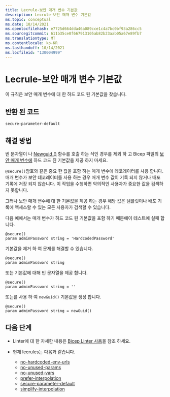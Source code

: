 ```yaml
---
title: Lecrule-보안 매개 변수 기본값
description: Lecrule-보안 매개 변수 기본값
ms.topic: conceptual
ms.date: 10/14/2021
ms.openlocfilehash: e7725d664dda46a089cce1c4a7bc0bf93a286cc5
ms.sourcegitcommit: 611b35ce0f667913105ab82b23aab05a67e89fb7
ms.translationtype: MT
ms.contentlocale: ko-KR
ms.lasthandoff: 10/14/2021
ms.locfileid: "130004999"
---
```

# <a name="linter-rule---secure-parameter-default"></a>Lecrule-보안 매개 변수 기본값

이 규칙은 보안 매개 변수에 대 한 하드 코드 된 기본값을 찾습니다.

## <a name="returned-code"></a>반환 된 코드

`secure-parameter-default`

## <a name="solution"></a>해결 방법

빈 문자열이 나 [Newguid ()](./bicep-functions-string.md#newguid) 함수를 호출 하는 식인 경우를 제외 하 고 Bicep 파일의 [보안 매개 변수에](./parameters.md#secure-parameters) 하드 코드 된 기본값을 제공 하지 마세요.

`@secure()`암호와 같은 중요 한 값을 포함 하는 매개 변수에 데코레이터를 사용 합니다. 매개 변수가 보안 데코레이터를 사용 하는 경우 매개 변수 값이 기록 되지 않거나 배포 기록에 저장 되지 않습니다. 이 작업을 수행하면 악의적인 사용자가 중요한 값을 검색하지 못합니다.

그러나 보안 매개 변수에 대 한 기본값을 제공 하는 경우 해당 값은 템플릿이나 배포 기록에 액세스할 수 있는 모든 사용자가 검색할 수 있습니다.

다음 예에서는 매개 변수가 하드 코드 된 기본값을 포함 하기 때문에이 테스트에 실패 합니다.

```bicep
@secure()
param adminPassword string = 'HardcodedPassword'
```

기본값을 제거 하 여 문제를 해결할 수 있습니다.

```bicep
@secure()
param adminPassword string
```

또는 기본값에 대해 빈 문자열을 제공 합니다.

```bicep
@secure()
param adminPassword string = ''
```

또는를 사용 하 여 `newGuid()` 기본값을 생성 합니다.

```bicep
@secure()
param adminPassword string = newGuid()
```

## <a name="next-steps"></a>다음 단계

* Linter에 대 한 자세한 내용은 [Bicep Linter 사용](./linter.md)을 참조 하세요.
* 현재 lecrules는 다음과 같습니다.

  * [no-hardcoded-env-urls](./linter-rule-no-hardcoded-environment-urls.md)
  * [no-unused-params](./linter-rule-no-unused-parameters.md)
  * [no-unused-vars](./linter-rule-no-unused-variables.md)
  * [prefer-interpolation](./linter-rule-prefer-interpolation.md)
  * [secure-parameter-default](./linter-rule-secure-parameter-default.md)
  * [simplify-interpolation](./linter-rule-simplify-interpolation.md)
